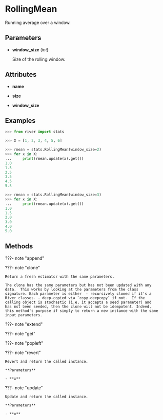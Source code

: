 # RollingMean

Running average over a window.



## Parameters

- **window_size** (*int*)

    Size of the rolling window.


## Attributes

- **name**

- **size**

- **window_size**


## Examples

```python
>>> from river import stats

>>> X = [1, 2, 3, 4, 5, 6]

>>> rmean = stats.RollingMean(window_size=2)
>>> for x in X:
...     print(rmean.update(x).get())
1.0
1.5
2.5
3.5
4.5
5.5

>>> rmean = stats.RollingMean(window_size=3)
>>> for x in X:
...     print(rmean.update(x).get())
1.0
1.5
2.0
3.0
4.0
5.0
```

## Methods

???- note "append"

???- note "clone"

    Return a fresh estimator with the same parameters.

    The clone has the same parameters but has not been updated with any data.  This works by looking at the parameters from the class signature. Each parameter is either  - recursively cloned if it's a River classes. - deep-copied via `copy.deepcopy` if not.  If the calling object is stochastic (i.e. it accepts a seed parameter) and has not been seeded, then the clone will not be idempotent. Indeed, this method's purpose if simply to return a new instance with the same input parameters.

    
???- note "extend"

???- note "get"

???- note "popleft"

???- note "revert"

    Revert and return the called instance.

    **Parameters**

    - **x**    
    
???- note "update"

    Update and return the called instance.

    **Parameters**

    - **x**    
    
